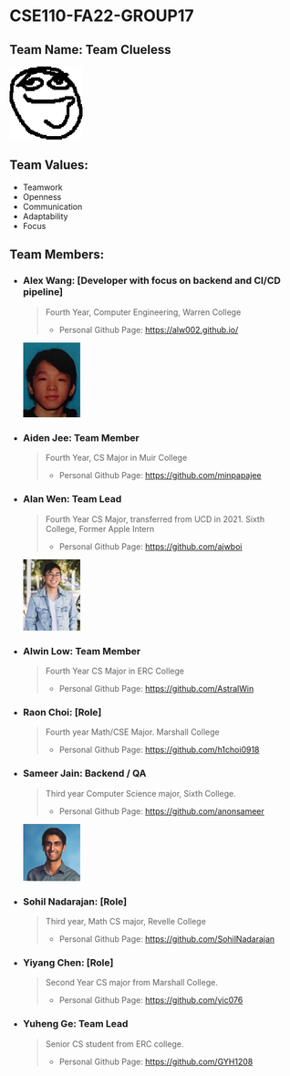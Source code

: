 # CSE110-FA22-GROUP17

## Team Name: Team Clueless

![Clueless Person](./branding/Clueless.png)

## Team Values:
- Teamwork
- Openness
- Communication
- Adaptability 
- Focus

## Team Members: 
- ### Alex Wang: [Developer with focus on backend and CI/CD pipeline]
  > Fourth Year, Computer Engineering, Warren College  
  > - Personal Github Page: https://alw002.github.io/  
  <img src="./pictures/a_pic.png" width="100">
- ### Aiden Jee: Team Member
  > Fourth Year, CS Major in Muir College
  > - Personal Github Page: https://github.com/minpapajee
- ### Alan Wen: Team Lead
  > Fourth Year CS Major, transferred from UCD in 2021. Sixth College, Former Apple Intern
  > - Personal Github Page: https://github.com/ajwboi
  <img src="./pictures/alan.jpg" width="100">
- ### Alwin Low: Team Member
  > Fourth Year CS Major in ERC College
  > - Personal Github Page: https://github.com/AstralWin
- ### Raon Choi: [Role]
  > Fourth year Math/CSE Major. Marshall College
  > - Personal Github Page: https://github.com/h1choi0918
- ### Sameer Jain: Backend / QA
  > Third year Computer Science major, Sixth College.  
  > - Personal Github Page: https://github.com/anonsameer
  <img src="./pictures/sameer_pic.jpg" width="100">
- ### Sohil Nadarajan: [Role]
  > Third year, Math CS major, Revelle College
  > - Personal Github Page: https://github.com/SohilNadarajan
- ### Yiyang Chen: [Role]
  > Second Year CS major from Marshall College. 
  > - Personal Github Page: https://github.com/yic076 
- ### Yuheng Ge: Team Lead
  > Senior CS student from ERC college.
  > - Personal Github Page: https://github.com/GYH1208
  
